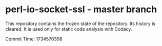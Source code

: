 # perl-io-socket-ssl - master branch

This repository contains the frozen state of the repository.
Its history is cleared. It is used only for static code
analysis with Codacy.

Commit Time: 1734570398